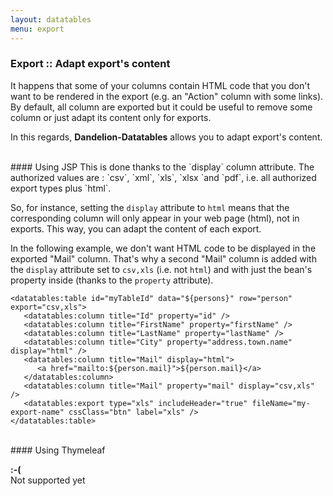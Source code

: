 ```yaml
---
layout: datatables
menu: export
---
```


### Export :: Adapt export\'s content

It happens that some of your columns contain HTML code that you don\'t want to be rendered in the export (e.g. an \"Action\" column with some links).
By default, all column are exported but it could be useful to remove some column or just adapt its content only for exports.

In this regards, **Dandelion-Datatables** allows you to adapt export's content.

<br />
#### Using JSP
This is done thanks to the `display` column attribute. The authorized values are : `csv`, `xml`, `xls`, `xlsx `and `pdf`, i.e. all authorized export types plus `html`.

So, for instance, setting the `display` attribute to `html` means that the corresponding column will only appear in your web page (html), not in exports.
This way, you can adapt the content of each export. 

In the following example, we don\'t want HTML code to be displayed in the exported \"Mail\" column. 
That\'s why a second \"Mail\" column is added with the `display` attribute set to `csv,xls` (i.e. not `html`) and with just the bean\'s property inside (thanks to the `property` attribute).

	<datatables:table id="myTableId" data="${persons}" row="person" export="csv,xls">
	   <datatables:column title="Id" property="id" />
	   <datatables:column title="FirstName" property="firstName" />
	   <datatables:column title="LastName" property="lastName" />
	   <datatables:column title="City" property="address.town.name" display="html" />
	   <datatables:column title="Mail" display="html">
	      <a href="mailto:${person.mail}">${person.mail}</a>
	   </datatables:column>
	   <datatables:column title="Mail" property="mail" display="csv,xls" />
	   <datatables:export type="xls" includeHeader="true" fileName="my-export-name" cssClass="btn" label="xls" />
	</datatables:table>

<br />
#### Using Thymeleaf
<p class="alert alert-error"><strong>:-(</strong><br /> Not supported yet</p>
